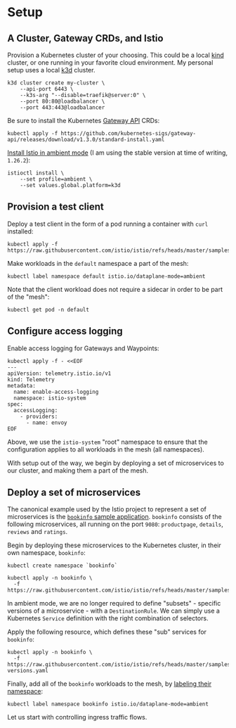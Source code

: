# Setup

## A Cluster, Gateway CRDs, and Istio

Provision a Kubernetes cluster of your choosing.
This could be a local [kind](https://kind.sigs.k8s.io/) cluster, or one running in your favorite cloud environment.
My personal setup uses a local [k3d](https://k3d.io) cluster.

```shell
k3d cluster create my-cluster \
    --api-port 6443 \
    --k3s-arg "--disable=traefik@server:0" \
    --port 80:80@loadbalancer \
    --port 443:443@loadbalancer
```

Be sure to install the Kubernetes [Gateway API](https://gateway-api.sigs.k8s.io/) CRDs:

```shell
kubectl apply -f https://github.com/kubernetes-sigs/gateway-api/releases/download/v1.3.0/standard-install.yaml
```

[Install Istio in ambient mode](https://istio.io/latest/docs/ambient/install/) (I am using the stable version at time of writing, `1.26.2`):

```shell
istioctl install \
    --set profile=ambient \
    --set values.global.platform=k3d
```

## Provision a test client

Deploy a test client in the form of a pod running a container with `curl` installed:

```shell
kubectl apply -f https://raw.githubusercontent.com/istio/istio/refs/heads/master/samples/curl/curl.yaml
```

Make workloads in the `default` namespace a part of the mesh:

```shell
kubectl label namespace default istio.io/dataplane-mode=ambient
```

Note that the client workload does not require a sidecar in order to be part of the "mesh":

```shell
kubectl get pod -n default
```

## Configure access logging

Enable access logging for Gateways and Waypoints:

```shell
kubectl apply -f - <<EOF
---
apiVersion: telemetry.istio.io/v1
kind: Telemetry
metadata:
  name: enable-access-logging
  namespace: istio-system
spec:
  accessLogging:
    - providers:
      - name: envoy
EOF
```

Above, we use the `istio-system` "root" namespace to ensure that the configuration applies to all workloads in the mesh (all namespaces).

With setup out of the way, we begin by deploying a set of microservices to our cluster, and making them a part of the mesh.

## Deploy a set of microservices

The canonical example used by the Istio project to represent a set of microservices is the [`bookinfo` sample application](https://istio.io/latest/docs/examples/bookinfo/).
`bookinfo` consists of the following microservices, all running on the port `9080`: `productpage`, `details`, `reviews` and `ratings`.

Begin by deploying these microservices to the Kubernetes cluster, in their own namespace, `bookinfo`:

```shell
kubectl create namespace `bookinfo`
```

```shell
kubectl apply -n bookinfo \
  -f https://raw.githubusercontent.com/istio/istio/refs/heads/master/samples/bookinfo/platform/kube/bookinfo.yaml
```

In ambient mode, we are no longer required to define "subsets" - specific versions of a microservice - with a `DestinationRule`.
We can simply use a Kubernetes `Service` definition with the right combination of selectors.

Apply the following resource, which defines these "sub" services for `bookinfo`:

```shell
kubectl apply -n bookinfo \
  -f https://raw.githubusercontent.com/istio/istio/refs/heads/master/samples/bookinfo/platform/kube/bookinfo-versions.yaml
```

Finally, add all of the `bookinfo` workloads to the mesh, by [labeling their namespace](https://istio.io/latest/docs/ambient/getting-started/secure-and-visualize/):

```shell
kubectl label namespace bookinfo istio.io/dataplane-mode=ambient
```

Let us start with controlling ingress traffic flows.
